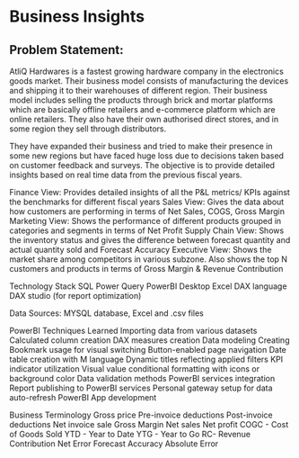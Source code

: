 # Business Insights 
## Problem Statement:
AtliQ Hardwares is a fastest growing hardware company in the electronics goods market. Their business model consists of manufacturing the devices and shipping it to their warehouses of different region. Their business model includes selling the products through brick and mortar platforms which are basically offline retailers and e-commerce platform which are online retailers. They also have their own authorised direct stores, and in some region they sell through distributors. 

They have expanded their business and tried to make their presence in some new regions but have faced huge loss due to decisions taken based on customer feedback and surveys. The objective is to provide detailed insights based on real time data from the previous fiscal years.

Finance View: Provides detailed insights of all the P&L metrics/ KPIs against the benchmarks for different fiscal years
Sales View: Gives the data about how customers are performing in terms of Net Sales, COGS, Gross Margin
Marketing View: Shows the performance of different products grouped in categories and segments in terms of Net Profit
Supply Chain View: Shows the inventory status and gives the difference between forecast quantity and actual quantity sold and Forecast Accuracy
Executive View: Shows the market share among competitors in various subzone. Also shows the top N customers and products in terms of Gross Margin & Revenue Contribution

Technology Stack
SQL
Power Query
PowerBI Desktop
Excel
DAX language
DAX studio (for report optimization)

Data Sources: MYSQL database, Excel and .csv files

PowerBI Techniques Learned
Importing data from various datasets
Calculated column creation
DAX measures creation
Data modeling
Creating Bookmark usage for visual switching
Button-enabled page navigation
Date table creation with M language
Dynamic titles reflecting applied filters
KPI indicator utilization
Visual value conditional formatting with icons or background color
Data validation methods
PowerBI services integration
Report publishing to PowerBI services
Personal gateway setup for data auto-refresh
PowerBI App development


Business Terminology
Gross price
Pre-invoice deductions
Post-invoice deductions
Net invoice sale
Gross Margin
Net sales
Net profit
COGC - Cost of Goods Sold
YTD - Year to Date
YTG - Year to Go
RC- Revenue Contribution
Net Error
Forecast Accuracy
Absolute Error
